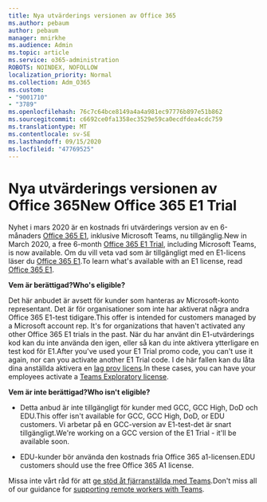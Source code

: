 ```yaml
---
title: Nya utvärderings versionen av Office 365
ms.author: pebaum
author: pebaum
manager: mnirkhe
ms.audience: Admin
ms.topic: article
ms.service: o365-administration
ROBOTS: NOINDEX, NOFOLLOW
localization_priority: Normal
ms.collection: Adm_O365
ms.custom:
- "9001710"
- "3789"
ms.openlocfilehash: 76c7c64bce8149a4a4a981ec97776b897e51b862
ms.sourcegitcommit: c6692ce0fa1358ec3529e59ca0ecdfdea4cdc759
ms.translationtype: MT
ms.contentlocale: sv-SE
ms.lasthandoff: 09/15/2020
ms.locfileid: "47769525"
---
```

# <a name="new-office-365-e1-trial"></a><span data-ttu-id="b059b-102">Nya utvärderings versionen av Office 365</span><span class="sxs-lookup"><span data-stu-id="b059b-102">New Office 365 E1 Trial</span></span>

<span data-ttu-id="b059b-103">Nyhet i mars 2020 är en kostnads fri utvärderings version av en 6-månaders [Office 365 E1](https://docs.microsoft.com/MicrosoftTeams/e1-trial-license), inklusive Microsoft Teams, nu tillgänglig.</span><span class="sxs-lookup"><span data-stu-id="b059b-103">New in March 2020, a free 6-month [Office 365 E1 Trial](https://docs.microsoft.com/MicrosoftTeams/e1-trial-license), including Microsoft Teams, is now available.</span></span> <span data-ttu-id="b059b-104">Om du vill veta vad som är tillgängligt med en E1-licens läser du [Office 365 E1](https://www.microsoft.com/microsoft-365/business/office-365-enterprise-e1-business-software).</span><span class="sxs-lookup"><span data-stu-id="b059b-104">To learn what's available with an E1 license, read [Office 365 E1](https://www.microsoft.com/microsoft-365/business/office-365-enterprise-e1-business-software).</span></span>

<span data-ttu-id="b059b-105">**Vem är berättigad?**</span><span class="sxs-lookup"><span data-stu-id="b059b-105">**Who's eligible?**</span></span>

<span data-ttu-id="b059b-106">Det här anbudet är avsett för kunder som hanteras av Microsoft-konto representant. Det är för organisationer som inte har aktiverat några andra Office 365 E1-test tidigare.</span><span class="sxs-lookup"><span data-stu-id="b059b-106">This offer is intended for customers managed by a Microsoft account rep. It's for organizations that haven't activated any other Office 365 E1 trials in the past.</span></span> <span data-ttu-id="b059b-107">När du har använt din E1-utvärderings kod kan du inte använda den igen, eller så kan du inte aktivera ytterligare en test kod för E1.</span><span class="sxs-lookup"><span data-stu-id="b059b-107">After you've used your E1 Trial promo code, you can't use it again, nor can you activate another E1 Trial code.</span></span> <span data-ttu-id="b059b-108">I de här fallen kan du låta dina anställda aktivera en [lag prov licens](https://docs.microsoft.com/MicrosoftTeams/teams-exploratory).</span><span class="sxs-lookup"><span data-stu-id="b059b-108">In these cases, you can have your employees activate a [Teams Exploratory license](https://docs.microsoft.com/MicrosoftTeams/teams-exploratory).</span></span>

<span data-ttu-id="b059b-109">**Vem är inte berättigad?**</span><span class="sxs-lookup"><span data-stu-id="b059b-109">**Who isn't eligible?**</span></span>

- <span data-ttu-id="b059b-110">Detta anbud är inte tillgängligt för kunder med GCC, GCC High, DoD och EDU.</span><span class="sxs-lookup"><span data-stu-id="b059b-110">This offer isn't available for GCC, GCC High, DoD, or EDU customers.</span></span> <span data-ttu-id="b059b-111">Vi arbetar på en GCC-version av E1-test-det är snart tillgängligt.</span><span class="sxs-lookup"><span data-stu-id="b059b-111">We're working on a GCC version of the E1 Trial - it'll be available soon.</span></span>

 - <span data-ttu-id="b059b-112">EDU-kunder bör använda den kostnads fria Office 365 a1-licensen.</span><span class="sxs-lookup"><span data-stu-id="b059b-112">EDU customers should use the free Office 365 A1 license.</span></span>

<span data-ttu-id="b059b-113">Missa inte vårt råd för att [ge stöd åt fjärranställda med Teams](https://docs.microsoft.com/MicrosoftTeams/support-remote-work-with-teams).</span><span class="sxs-lookup"><span data-stu-id="b059b-113">Don't miss all of our guidance for [supporting remote workers with Teams](https://docs.microsoft.com/MicrosoftTeams/support-remote-work-with-teams).</span></span>
